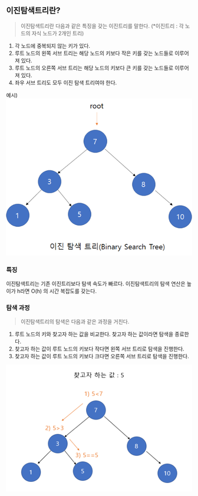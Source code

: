 ## 이진탐색트리란?
> 이진탐색트리란 다음과 같은 특징을 갖는 이진트리를 말한다.
(*이진트리 : 각 노드의 자식 노드가 2개인 트리)

1. 각 노드에 중복되지 않는 키가 있다.
2. 루트 노드의 왼쪽 서브 트리는 해당 노드의 키보다 작은 키를 갖는 노드들로 이루어져 있다.
3. 루트 노드의 오른쪽 서브 트리는 해당 노드의 키보다 큰 키를 갖는 노드들로 이루어져 있다.
4. 좌우 서브 트리도 모두 이진 탐색 트리여야 한다.

예시)
![img.png](../../../Etc/Img/binarySearchTree01.png)


### 특징
이진탐색트리는 기존 이진트리보다 탐색 속도가 빠르다. 이진탐색트리의 탐색 연산은 높이가 h라면
O(h) 의 시간 복잡도를 갖는다.


### 탐색 과정
> 이진탐색트리의 탐색은 다음과 같은 과정을 거친다.

1. 루트 노드의 키와 찾고자 하는 값을 비교한다. 찾고자 하는 값이라면 탐색을 종료한다.
2. 찾고자 하는 값이 루트 노드의 키보다 작다면 왼쪽 서브 트리로 탐색을 진행한다.
3. 찾고자 하는 값이 루트 노드의 키보다 크다면 오른쪽 서브 트리로 탐색을 진행한다.

![img.png](../../../Etc/Img/binarySearchTree02.png)



